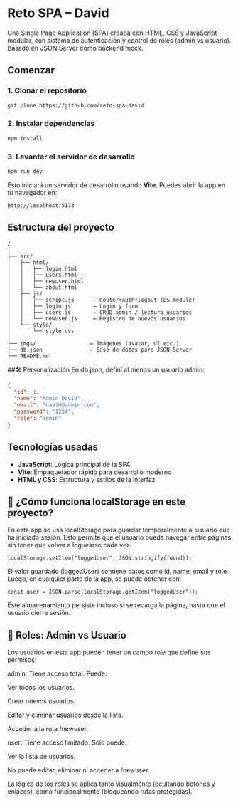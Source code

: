 # Reto SPA – David
Una Single Page Application (SPA) creada con HTML, CSS y JavaScript modular, con sistema de autenticación y control de roles (admin vs usuario). Basado en JSON Server como backend mock.

##  Comenzar

### 1. Clonar el repositorio

```bash
git clone https://github.com/reto-spa-david
```

### 2. Instalar dependencias

```bash
npm install
```

### 3. Levantar el servidor de desarrollo

```bash
npm run dev
```

Esto iniciará un servidor de desarrollo usando **Vite**. Puedes abrir la app en tu navegador en:

```
http://localhost:5173
```

##  Estructura del proyecto

```
/
│
├── src/
│   ├── html/
│   │   ├── login.html
│   │   ├── users.html
│   │   ├── newuser.html
│   │   └── about.html
│   ├── js/
│   │   ├── script.js      ← Router+auth+logout (ES module)
│   │   ├── login.js       ← Login y form
│   │   ├── users.js       ← CRUD admin / lectura usuarios
│   │   └── newuser.js     ← Registro de nuevos usuarios
│   └── style/
│       └── style.css
│
├── imgs/                 ← Imágenes (avatar, UI etc.)
├── db.json               ← Base de datos para JSON Server
└── README.md
```
##🛠 Personalización
En db.json, definí al menos un usuario admin:
```Json
{
  "id": 1,
  "name": "Admin David",
  "email": "david@admin.com",
  "password": "1234",
  "role": "admin"
}

```

##  Tecnologías usadas

- **JavaScript**: Lógica principal de la SPA
- **Vite**: Empaquetador rápido para desarrollo moderno
- **HTML y CSS**: Estructura y estilos de la interfaz

##  🧠 ¿Cómo funciona localStorage en este proyecto?
En esta app se usa localStorage para guardar temporalmente al usuario que ha iniciado sesión. Esto permite que el usuario pueda navegar entre páginas sin tener que volver a loguearse cada vez.
```Js
localStorage.setItem("loggedUser", JSON.stringify(found));

```
El valor guardado (loggedUser) contiene datos como id, name, email y role. Luego, en cualquier parte de la app, se puede obtener con:

```
const user = JSON.parse(localStorage.getItem("loggedUser"));
```
Este almacenamiento persiste incluso si se recarga la página, hasta que el usuario cierre sesión.

##  🔐 Roles: Admin vs Usuario
Los usuarios en esta app pueden tener un campo role que define sus permisos:

admin:
Tiene acceso total. Puede:

Ver todos los usuarios.

Crear nuevos usuarios.

Editar y eliminar usuarios desde la lista.

Acceder a la ruta /newuser.

user:
Tiene acceso limitado. Solo puede:

Ver la lista de usuarios.

No puede editar, eliminar ni acceder a /newuser.

La lógica de los roles se aplica tanto visualmente (ocultando botones y enlaces), como funcionalmente (bloqueando rutas protegidas).
